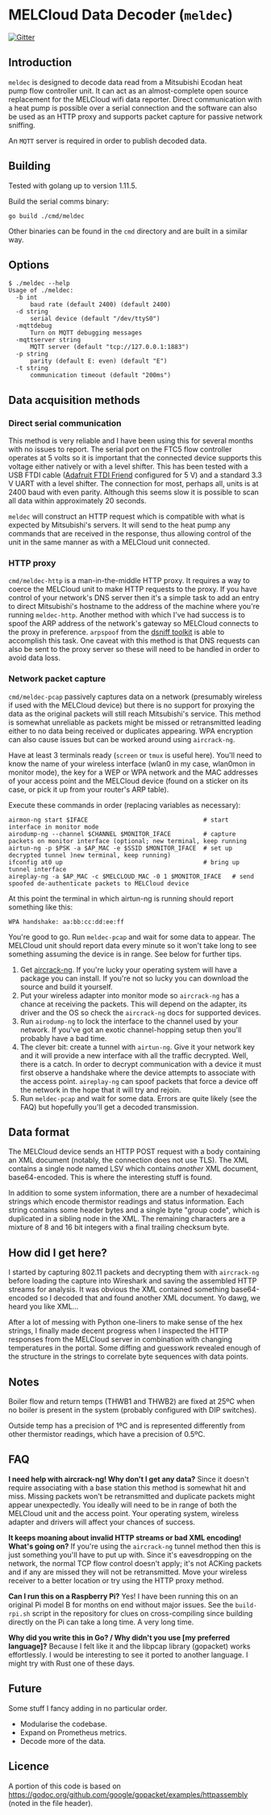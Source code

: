 # MELCloud Data Decoder (`meldec`)

[![Gitter](https://badges.gitter.im/ncaunt/meldec.svg)](https://gitter.im/ncaunt/meldec?utm_source=badge&utm_medium=badge&utm_campaign=pr-badge&utm_content=badge)

## Introduction

`meldec` is designed to decode data read from a Mitsubishi Ecodan heat pump flow controller unit. It can act as an almost-complete open source replacement for the MELCloud wifi data reporter. Direct communication with a heat pump is possible over a serial connection and the software can also be used as an HTTP proxy and supports packet capture for passive network sniffing.

An `MQTT` server is required in order to publish decoded data.

## Building
Tested with golang up to version 1.11.5.

Build the serial comms binary:
```shell
go build ./cmd/meldec
```

Other binaries can be found in the `cmd` directory and are built in a similar way.

## Options
```shell
$ ./meldec --help
Usage of ./meldec:
  -b int
      baud rate (default 2400) (default 2400)
  -d string
      serial device (default "/dev/ttyS0")
  -mqttdebug
      Turn on MQTT debugging messages
  -mqttserver string
      MQTT server (default "tcp://127.0.0.1:1883")
  -p string
      parity (default E: even) (default "E")
  -t string
      communication timeout (default "200ms")
```

## Data acquisition methods

### Direct serial communication
This method is very reliable and I have been using this for several months with no issues to report. The serial port on the FTC5 flow controller operates at 5 volts so it is important that the connected device supports this voltage either natively or with a level shifter. This has been tested with a USB FTDI cable ([Adafruit FTDI Friend](https://www.adafruit.com/product/284) configured for 5 V) and a standard 3.3 V UART with a level shifter. The connection for most, perhaps all, units is at 2400 baud with even parity. Although this seems slow it is possible to scan all data within approximately 20 seconds.

`meldec` will construct an HTTP request which is compatible with what is expected by Mitsubishi's servers. It will send to the heat pump any commands that are received in the response, thus allowing control of the unit in the same manner as with a MELCloud unit connected.

### HTTP proxy
`cmd/meldec-http` is a man-in-the-middle HTTP proxy. It requires a way to coerce the MELCloud unit to make HTTP requests to the proxy. If you have control of your network's DNS server then it's a simple task to add an entry to direct Mitsubishi's hostname to the address of the machine where you're running `meldec-http`. Another method with which I've had success is to spoof the ARP address of the network's gateway so MELCloud connects to the proxy in preference. `arpspoof` from the [dsniff toolkit](https://www.monkey.org/~dugsong/dsniff/) is able to accomplish this task. One caveat with this method is that DNS requests can also be sent to the proxy server so these will need to be handled in order to avoid data loss.

### Network packet capture
`cmd/meldec-pcap` passively captures data on a network (presumably wireless if used with the MELCloud device) but there is no support for proxying the data as the original packets will still reach Mitsubishi's service. This method is somewhat unreliable as packets might be missed or retransmitted leading either to no data being received or duplicates appearing. WPA encryption can also cause issues but can be worked around using `aircrack-ng`.

Have at least 3 terminals ready (`screen` or `tmux` is useful here). You'll need to know the name of your wireless interface (wlan0 in my case, wlan0mon in monitor mode), the key for a WEP or WPA network and the MAC addresses of your access point and the MELCloud device (found on a sticker on its case, or pick it up from your router's ARP table).

Execute these commands in order (replacing variables as necessary):
```shell
airmon-ng start $IFACE                                # start interface in monitor mode
airodump-ng --channel $CHANNEL $MONITOR_IFACE         # capture packets on monitor interface (optional; new terminal, keep running
airtun-ng -p $PSK -a $AP_MAC -e $SSID $MONITOR_IFACE  # set up decrypted tunnel )new terminal, keep running)
ifconfig at0 up                                       # bring up tunnel interface
aireplay-ng -a $AP_MAC -c $MELCLOUD_MAC -0 1 $MONITOR_IFACE   # send spoofed de-authenticate packets to MELCloud device
```
At this point the terminal in which airtun-ng is running should report something like this:
```shell
WPA handshake: aa:bb:cc:dd:ee:ff
```
You're good to go. Run `meldec-pcap` and wait for some data to appear. The MELCloud unit should report data every minute so it won't take long to see something assuming the device is in range. See below for further tips.

1. Get [aircrack-ng](http://aircrack-ng.org/). If you're lucky your operating system will have a package you can install. If you're not so lucky you can download the source and build it yourself.
2. Put your wireless adapter into monitor mode so `aircrack-ng` has a chance at receiving the packets. This will depend on the adapter, its driver and the OS so check the `aircrack-ng` docs for supported devices.
3. Run `airodump-ng` to lock the interface to the channel used by your network. If you've got an exotic channel-hopping setup then you'll probably have a bad time.
4. The clever bit: create a tunnel with `airtun-ng`. Give it your network key and it will provide a new interface with all the traffic decrypted. Well, there is a catch. In order to decrypt communication with a device it must first observe a handshake where the device attempts to associate with the access point. `aireplay-ng` can spoof packets that force a device off the network in the hope that it will try and rejoin.
5. Run `meldec-pcap` and wait for some data. Errors are quite likely (see the FAQ) but hopefully you'll get a decoded transmission.

## Data format
The MELCloud device sends an HTTP POST request with a body containing an XML document (notably, the connection does not use TLS). The XML contains a single node named LSV which contains _another_ XML document, base64-encoded. This is where the interesting stuff is found.

In addition to some system information, there are a number of hexadecimal strings which encode thermistor readings and status information. Each string contains some header bytes and a single byte "group code", which is duplicated in a sibling node in the XML. The remaining characters are a mixture of 8 and 16 bit integers with a final trailing checksum byte.

## How did I get here?
I started by capturing 802.11 packets and decrypting them with `aircrack-ng` before loading the capture into Wireshark and saving the assembled HTTP streams for analysis. It was obvious the XML contained something base64-encoded so I decoded that and found another XML document. Yo dawg, we heard you like XML...

After a lot of messing with Python one-liners to make sense of the hex strings, I finally made decent progress when I inspected the HTTP responses from the MELCloud server in combination with changing temperatures in the portal. Some diffing and guesswork revealed enough of the structure in the strings to correlate byte sequences with data points.

## Notes
Boiler flow and return temps (THWB1 and THWB2) are fixed at 25ºC when no boiler is present in the system (probably configured with DIP switches).

Outside temp has a precision of 1ºC and is represented differently from other thermistor readings, which have a precision of 0.5ºC.

## FAQ

**I need help with aircrack-ng! Why don't I get any data?**
Since it doesn't require associating with a base station this method is somewhat hit and miss. Missing packets won't be retransmitted and duplicate packets might appear unexpectedly. You ideally will need to be in range of both the MELCloud unit and the access point. Your operating system, wireless adapter and drivers will affect your chances of success.

**It keeps moaning about invalid HTTP streams or bad XML encoding! What's going on?**
If you're using the `aircrack-ng` tunnel method then this is just something you'll have to put up with. Since it's eavesdropping on the network, the normal TCP flow control doesn't apply; it's not ACKing packets and if any are missed they will not be retransmitted. Move your wireless receiver to a better location or try using the HTTP proxy method.

**Can I run this on a Raspberry Pi?**
Yes! I have been running this on an original Pi model B for months on end without major issues. See the `build-rpi.sh` script in the repository for clues on cross-compiling since building directly on the Pi can take a long time. A very long time.

**Why did you write this in Go? / Why didn't you use [my preferred language]?**
Because I felt like it and the libpcap library (gopacket) works effortlessly. I would be interesting to see it ported to another language. I might try with Rust one of these days.

## Future
Some stuff I fancy adding in no particular order.

 - Modularise the codebase.
 - Expand on Prometheus metrics.
 - Decode more of the data.

## Licence
A portion of this code is based on https://godoc.org/github.com/google/gopacket/examples/httpassembly (noted in the file header).
